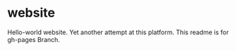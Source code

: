 # website
Hello-world website. Yet another attempt at this platform.
This readme is for gh-pages Branch.
